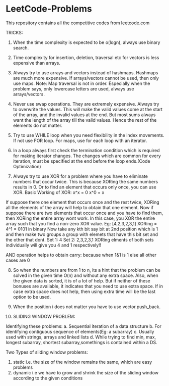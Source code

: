 # LeetCode-Problems
This repository contains all the competitive codes from leetcode.com


TRICKS:

1. When the time complexity is expected to be o(logn), always use binary search.

2. Time complexity for insertion, deletion, traversal etc for vectors is less
expensive than arrays. 

3. Always try to use arrays and vectors instead of hashmaps. Hashmaps are much 
more expensive. If arrays/vectors cannot be used, then only use maps.
Note: Map traversal is not in order. Especially when the problem says, only
lowercase letters are used, always use arrays/vectors.

4. Never use swap operations. They are extremely expensive. Always try to 
overwrite the values. This will make the valid values come at the start of the
array, and the invalid values at the end. But most sums always want the length
of the array till the valid values. Hence the rest of the elements do not
matter.

5. Try to use WHILE loop when you need flexibility in the index movements. If not
use FOR loop. For maps, use for each loop with an iterator.

6. In a loop always first check the termination condition which is required for making
iterator changes. The changes which are common for every iteration,
must be specified at the end before the loop ends.(Code Optimization)

7. Always try to use XOR for a problem where you have to eliminate numbers that 
occur twice. This is because XORing the same numbers results in 0. Or to find an 
element that occurs only once, you can use XOR.
Basic Working of XOR:
x^x = 0
x^0 = x

If suppose there one element that occurs once and the rest twice, XORing all
the elements of the array will help to obtain that one element.
Now if suppose there are two elements that occur once and you have to find them,
then XORing the entire array wont work. In this case, you XOR the entire array
such that you find a non-zero XOR value.
Eg: [4,2,3,2,3,1] XORing = 4^1 = 0101 in binary
Now take any kth bit say bit at 2nd position which is 1 and then make two groups
a group with elemets that have this bit set and the other that dont.
Set 1: 4
Set 2: 2,3,2,3,1
XORing elments of both sets individually will give you 4 and 1 respectively!!

AND operation helps to obtain carry: because when 1&1 is 1 else all other cases are 0

8. So when the numbers are from 1 to n, its a hint that the problem can be solved
in the given time O(n) and without any extra space. Also, when the given data is
sorted, it is of a lot of help. But if neither of these bonuses are available, it
indicates that you need to use extra space. If in case extra space does not help,
then using extra time will be the last option to be used.

9. When the position i does not matter you have to use vector.push_back. 

10. SLIDING WINDOW PROBLEM:

Identifying these problems:
a. Sequential iteration of a data structure
b. For identifying contiguous sequence of elements(Eg: a subarray)
c. Usually used with strings, arrays and linked lists
d. While trying to find min, max, longest subarray, shortest subarray,somethings is contained within a DS.

Two Types of sliding window problems:
1. static i.e. the size of the window remains the same, which are easy problems
2. dynamic i.e we have to grow and shrink the size of the sliding window according to the given conditions
